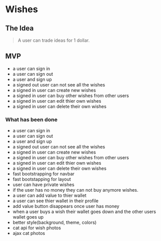 # Wishes
## The Idea
> A user can trade ideas for 1 dollar. 

## MVP
- a user can sign in
- a user can sign out
- a user and sign up
- a signed out user can not see all the wishes
- a signed in user can create new wishes
- a signed in user can buy other wishes from other users
- a signed in user can edit thier own wishes
- a signed in user can delete their own wishes


### What has been done
- a user can sign in
- a user can sign out
- a user and sign up
- a signed out user can not see all the wishes
- a signed in user can create new wishes
- a signed in user can buy other wishes from other users
- a signed in user can edit thier own wishes
- a signed in user can delete their own wishes
- fast bootstrapping for navbar
- fast bootstapping for layout
- user can have private wishes 
- if the user has no money they can not buy anymore wishes.
- a user can add value to thier wallet
- a user can see thier wallet in their profile
- add value button disappears once user has money
- when a user buys a wish their wallet goes down and the other users wallet goes up
- better style(background, theme, colors)
- cat api for wish photos
- ajax cat photos




